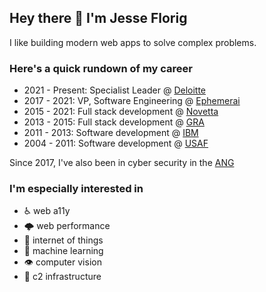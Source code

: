 ## Hey there 👋  I'm Jesse Florig
I like building modern web apps to solve complex problems.

### Here's a quick rundown of my career
- 2021 - Present: Specialist Leader @ [Deloitte](https://deloitte.com)
- 2017 - 2021: VP, Software Engineering @ [Ephemerai](https://ephemer.ai)
- 2015 - 2021: Full stack development @ [Novetta](https://www.novetta.com/)
- 2013 - 2015: Full stack development @ [GRA](https://gra.com/)
- 2011 - 2013: Software development @ [IBM](https://www.ibm.com/us-en/)
- 2004 - 2011: Software development @ [USAF](https://www.airforce.com/)

Since 2017, I've also been in cyber security in the [ANG](https://www.goang.com/)

### I'm especially interested in
- ♿️ web a11y
- 🌩 web performance
- 🍪 internet of things
- 🤖 machine learning
- 👁 computer vision
- 🤹 c2 infrastructure
